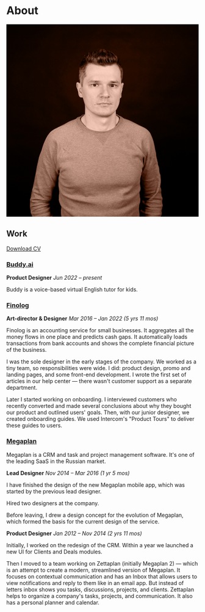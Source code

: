 # About

![](images/novichkov-photo.jpg)
## Work
[Download CV](Resume-Alexey-Novichkov.pdf)

### [Buddy.ai](https://buddy.ai/en)

**Product Designer**
*Jun 2022 – present*

Buddy is a voice-based virtual English tutor for kids.

### [Finolog](https://finolog.ru/)
**Art-director & Designer**
*Mar 2016 – Jan 2022 (5 yrs 11 mos)*

Finolog is an accounting service for small businesses. It aggregates all the money flows in one place and predicts cash gaps. It automatically loads transactions from bank accounts and shows the complete financial picture of the business.

I was the sole designer in the early stages of the company. We worked as a tiny team, so responsibilities were wide. I did: product design, promo and landing pages, and some front-end development. I wrote the first set of articles in our help center — there wasn't customer support as a separate department.

Later I started working on onboarding. I interviewed customers who recently converted and made several conclusions about why they bought our product and outlined users' goals. Then, with our junior designer, we created onboarding guides. We used Intercom's "Product Tours" to deliver these guides to users.

### [Megaplan](https://megaplan.ru/)
Megaplan is a CRM and task and project management software. It's one of the leading SaaS in the Russian market.

**Lead Designer**
*Nov 2014 – Mar 2016 (1 yr 5 mos)*

I have finished the design of the new Megaplan mobile app, which was started by the previous lead designer.

Hired two designers at the company.

Before leaving, I drew a design concept for the evolution of Megaplan, which formed the basis for the current design of the service.

**Product Designer**
*Jan 2012 – Nov 2014 (2 yrs 11 mos)*

Initially, I worked on the redesign of the CRM. Within a year we launched a new UI for Clients and Deals modules.

Then I moved to a team working on Zettaplan (initially Megaplan 2) — which is an attempt to create a modern, streamlined version of Megaplan. It focuses on contextual communication and has an Inbox that allows users to view notifications and reply to them like in an email app. But instead of letters inbox shows you tasks, discussions, projects, and clients. Zettaplan helps to organize a company's tasks, projects, and communication. It also has a personal planner and calendar.